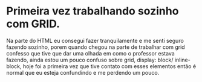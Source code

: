 # Primeira vez trabalhando sozinho com GRID.

Na parte do HTML eu consegui fazer tranquilamente e me senti seguro fazendo sozinho, porem quando chegou na parte de trabalhar com grid confesso que tive que dar uma olhada em como o professor estava fazendo, ainda estou um pouco confuso sobre grid, display: block/ inline-block, hoje foi a primeira vez que tive contato com esses elementos então é normal que eu esteja confundindo e me perdendo um pouco.
